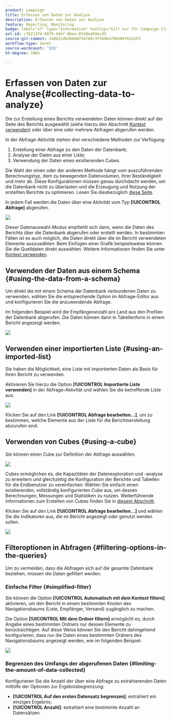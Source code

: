 ```yaml
---
product: campaign
title: Erfassen von Daten zur Analyse
description: Erfassen von Daten zur Analyse
feature: Reporting, Monitoring
badge: label="v7" type="Informative" tooltip="Gilt nur für Campaign Classic v7"
exl-id: cf621374-88f9-4def-8bea-87e0ea69ecd3
source-git-commit: 3a9b21d626b60754789c3f594ba798309f62a553
workflow-type: tm+mt
source-wordcount: '533'
ht-degree: 100%

---
```


# Erfassen von Daten zur Analyse{#collecting-data-to-analyze}



Die zur Erstellung eines Berichts verwendeten Daten können direkt auf der Seite des Berichts ausgewählt (siehe hierzu den Abschnitt [Kontext verwenden](../../reporting/using/using-the-context.md)) oder über eine oder mehrere Abfragen abgerufen werden.

In der Abfrage-Aktivität stehen drei verschiedene Methoden zur Verfügung:

1. Erstellung einer Abfrage zu den Daten der Datenbank;
1. Analyse der Daten aus einer Liste;
1. Verwendung der Daten eines existierenden Cubes.

Die Wahl der einen oder der anderen Methode hängt vom auszuführenden Berechnungstyp, dem zu bewegenden Datenvolumen, ihrer Beständigkeit und mehr ab. Diese Konfigurationen müssen genau durchdacht werden, um die Datenbank nicht zu überlasten und die Erzeugung und Nutzung der erstellten Berichte zu optimieren. Lesen Sie diesbezüglich [diese Seite](../../reporting/using/best-practices.md#optimizing-report-creation).

In jedem Fall werden die Daten über eine Aktivität vom Typ **[!UICONTROL Abfrage]** abgerufen.

![](assets/reporting_query_edit.png)

Dieser Datenauswahl-Modus empfiehlt sich dann, wenn die Daten des Berichts über die Datenbank abgerufen oder erstellt werden. In bestimmten Fällen ist es auch möglich, die Daten direkt über die im Bericht verwendeten Elemente auszuwählen: Beim Einfügen einer Grafik beispielsweise können Sie die Quelldaten direkt auswählen. Weitere Informationen finden Sie unter [Kontext verwenden](../../reporting/using/using-the-context.md).

## Verwenden der Daten aus einem Schema {#using-the-data-from-a-schema}

Um direkt die mit einem Schema der Datenbank verbundenen Daten zu verwenden, wählen Sie die entsprechende Option im Abfrage-Editor aus und konfigurieren Sie die anzuwendende Abfrage.

Im folgenden Beispiel wird die Empfängeranzahl pro Land aus den Profilen der Datenbank abgerufen. Die Daten können dann in Tabellenform in einem Bericht angezeigt werden.

![](assets/reporting_query_from_schema.png)

## Verwenden einer importierten Liste {#using-an-imported-list}

Sie haben die Möglichkeit, eine Liste mit importierten Daten als Basis für Ihren Bericht zu verwenden.

Aktivieren Sie hierzu die Option **[!UICONTROL Importierte Liste verwenden]** in der Abfrage-Aktivität und wählen Sie die betreffende Liste aus.

![](assets/reporting_query_from_list.png)

Klicken Sie auf den Link **[!UICONTROL Abfrage bearbeiten...]**, um zu bestimmen, welche Elemente aus der Liste für die Berichtserstellung abzurufen sind.

## Verwenden von Cubes {#using-a-cube}

Sie können einen Cube zur Definition der Abfrage auswählen.

![](assets/reporting_query_from_cube.png)

Cubes ermöglichen es, die Kapazitäten der Datenexploration und -analyse zu erweitern und gleichzeitig die Konfiguration der Berichte und Tabellen für die Endbenutzer zu vereinfachen: Wählen Sie einfach einen existierenden, vollständig konfigurierten Cube aus, um dessen Berechnungen, Messungen und Statistiken zu nutzen. Weiterführende Informationen zum Erstellen von Cubes finden Sie in [diesem Abschnitt](../../reporting/using/ac-cubes.md).

Klicken Sie auf den Link **[!UICONTROL Abfrage bearbeiten...]** und wählen Sie die Indikatoren aus, die im Bericht angezeigt oder genutzt werden sollen.

![](assets/reporting_query_from_cube_edit_query.png)

## Filteroptionen in Abfragen {#filtering-options-in-the-queries}

Um zu vermeiden, dass die Abfragen sich auf die gesamte Datenbank beziehen, müssen die Daten gefiltert werden.

### Einfache Filter {#simplified-filter}

Sie können die Option **[!UICONTROL Automatisch mit dem Kontext filtern]** aktivieren, um den Bericht in einem bestimmten Knoten des Navigationsbaums (Liste, Empfänger, Versand) zugänglich zu machen.

Die Option **[!UICONTROL Mit dem Ordner filtern]** ermöglicht es, durch Angabe eines bestimmten Ordners nur dessen Elemente zu berücksichtigen. Auf diese Weise können Sie den Bericht dahingehend konfigurieren, dass nur die Daten eines bestimmten Ordners des Navigationsbaums angezeigt werden, wie im folgenden Beispiel:

![](assets/reporting_control_folder.png)

### Begrenzen des Umfangs der abgerufenen Daten {#limiting-the-amount-of-data-collected}

Konfigurieren Sie die Anzahl der über eine Abfrage zu extrahierenden Daten mithilfe der Optionen zur Ergebnisbegrenzung:

* **[!UICONTROL Auf den ersten Datensatz begrenzen]**: extrahiert ein einziges Ergebnis;
* **[!UICONTROL Anzahl]**: extrahiert eine bestimmte Anzahl an Datensätzen.
